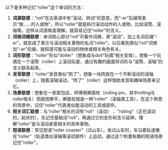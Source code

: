 以下是多种记忆“roller”这个单词的方法：
1. **词源联想**：“roll”在古英语中有“滚动、转动”的意思，而“-er”后缀常表示“做……的人或物”，所以“roller”就是执行滚动动作的人或物，比如滚筒、滚轴等。这样从词源角度理解，就容易记住“roller”的含义。
2. **词根词缀联想**：单词核心部分“roll”可看作词根，表“滚动”，加上名词后缀“-er”，就变成了表示与滚动相关事物的名词“roller”。以后看到类似“roll”词根加“-er”后缀，就知道可能与滚动的物体或相关角色有关。
3. **词形联想**：“roller”形似“doller”（想象成与doll“玩偶”相关变体），想象一个玩偶在一个滚筒（roller）上滚动玩耍，通过有趣的画面将词形与“滚筒、滚轴”的含义联系起来。
4. **发音联想**：“roller”发音类似“肉了”，想象一块肉放在一个不断滚动的滚轴（roller）上，随着滚轴滚动，“肉了”（roller）这样借助发音和趣味场景来记忆。
5. **场景联想**：想象在一家面包店，师傅用擀面杖（rolling pin，其中rolling与roller相关）把面团擀平，擀面杖就是一种“roller”（滚轴类工具），在这个熟悉的场景中，记住“roller”代表类似能滚动的工具或部件。
6. **相关词汇联想**：与“roller”相关的词有“roll”（滚动） 、“rolling”（正在滚动的，起伏的），先记住基础词“roll”，再通过它的变形和含义延伸，理解“roller”是与滚动紧密相关的具体事物。
7. **短语联想**：常见短语“roller coaster”（过山车），坐过山车时，车沿着轨道像在“roller”（轨道类似滚轴等滚动部件）上运动，通过这个刺激有趣的短语场景记住“roller”。 